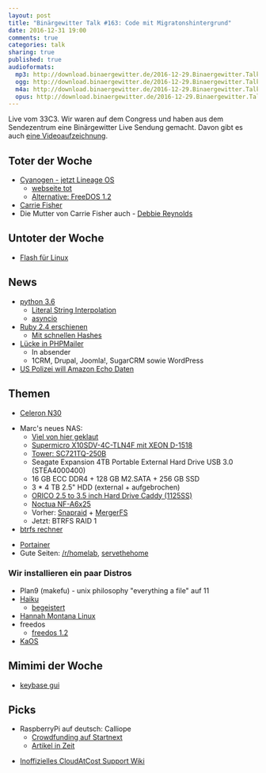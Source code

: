 ```yaml
---
layout: post
title: "Binärgewitter Talk #163: Code mit Migratonshintergrund"
date: 2016-12-31 19:00
comments: true
categories: talk
sharing: true
published: true
audioformats:
  mp3: http://download.binaergewitter.de/2016-12-29.Binaergewitter.Talk.163.mp3
  ogg: http://download.binaergewitter.de/2016-12-29.Binaergewitter.Talk.163.ogg
  m4a: http://download.binaergewitter.de/2016-12-29.Binaergewitter.Talk.163.m4a
  opus: http://download.binaergewitter.de/2016-12-29.Binaergewitter.Talk.163.opus
---
```

Live vom 33C3. Wir waren auf dem Congress und haben aus dem Sendezentrum eine Binärgewitter Live Sendung gemacht. Davon gibt es auch [eine Videoaufzeichnung](https://media.ccc.de/v/33c3-389-binargewitter_live).

## Toter der Woche
* [Cyanogen - jetzt Lineage OS](https://cyngn.com/blog/cyanogen-services-shutting-down)
    * [webseite tot](http://lineageos.org/)
    * [Alternative: FreeDOS 1.2](https://sourceforge.net/p/freedos/news/2016/12/freedos-12/)
* [Carrie Fisher](http://www.zeit.de/kultur/film/2016-12/star-wars-schauspielerin-carrie-fisher-ist-tot)
* Die Mutter von Carrie Fisher auch - [Debbie Reynolds](https://de.wikipedia.org/wiki/Debbie_Reynolds)

## Untoter der Woche
* [Flash für Linux](http://www.pro-linux.de/news/1/24289/flash-player-24-beta-erschienen.html)

## News
 * [python 3.6](http://www.pro-linux.de/news/1/24316/python-36-erschienen.html)
   - [Literal String Interpolation](https://www.python.org/dev/peps/pep-0498/)
   - [asyncio](https://docs.python.org/3/whatsnew/3.6.html#asyncio)
 * [Ruby 2.4 erschienen](https://www.ruby-lang.org/en/news/2016/12/25/ruby-2-4-0-released/)
   - [Mit schnellen Hashes](https://bugs.ruby-lang.org/issues/12142)
 * [Lücke in PHPMailer](https://www.heise.de/newsticker/meldung/Luecke-in-PHPMailer-erlaubt-die-Ausfuehrung-fremden-Codes-3582072.html)
   - In absender
   - 1CRM, Drupal, Joomla!, SugarCRM sowie WordPress
 * [US Polizei will Amazon Echo Daten](https://www.engadget.com/2016/12/27/amazon-echo-audio-data-murder-case/)

## Themen
- [Celeron N30](https://ark.intel.com/products/91832/Intel-Celeron-Processor-N3060-2M-Cache-up-to-2_48-GHz)
* Marc's neues NAS:
  - [Viel von hier geklaut](https://www.servethehome.com/near-silent-powerhouse-making-a-quieter-microlab-platform/)
  - [Supermicro X10SDV-4C-TLN4F mit XEON D-1518](http://www.supermicro.com/products/motherboard/Xeon/D/X10SDV-4C-TLN4F.cfm)
  - [Tower: SC721TQ-250B](https://www.supermicro.com/products/chassis/tower/721/sc721tq-250b.cfm)
  - Seagate Expansion 4TB Portable External Hard Drive USB 3.0 (STEA4000400)
  - 16 GB ECC DDR4 + 128 GB M2.SATA + 256 GB SSD
  - 3 * 4 TB 2.5" HDD (external + aufgebrochen)
  - [ORICO 2.5 to 3.5 inch Hard Drive Caddy (1125SS)](http://orico.cc/goods.php?id=6337)
  - [Noctua NF-A6x25](http://noctua.at/en/nf-a6x25-pwm)
  - Vorher: [Snapraid](http://www.snapraid.it/) + [MergerFS](https://github.com/trapexit/mergerfs)
  - Jetzt: BTRFS RAID 1
 * [btrfs rechner](http://carfax.org.uk/btrfs-usage/)
  - [Portainer](http://portainer.io/)
  - Gute Seiten: [/r/homelab](https://www.reddit.com/r/homelab/), [servethehome](http://servethehome.com)

### Wir installieren ein paar Distros

- Plan9 (makefu) - unix philosophy "everything a file" auf 11
- [Haiku](https://www.haiku-os.org/)
    * [begeistert](http://begeistert.org/)
- [Hannah Montana Linux](http://hannahmontana.sourceforge.net/)
- freedos
    * [freedos 1.2](https://www.heise.de/newsticker/meldung/FreeDOS-1-2-veroeffentlicht-3581925.html)
- [KaOS](https://kaosx.us)


## Mimimi der Woche
- [keybase gui](http://keybase.io)

## Picks

* RaspberryPi auf deutsch: Calliope
    * [Crowdfunding auf Startnext](https://www.startnext.com/calliope)
    * [Artikel in Zeit](http://www.zeit.de/digital/internet/2016-10/calliope-mikrocontroller-grundschule-dritte-klasse/komplettansicht)
 - [Inoffizielles CloudAtCost Support Wiki](https://cloudatcocks.com)
